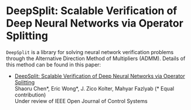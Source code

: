 # DeepSplit: Scalable Verification of Deep Neural Networks via Operator Splitting
`DeepSplit` is a library for solving neural network verification problems through the Alternative Direction Method of Multipliers (ADMM). Details of this method can be found in this paper:
- [DeepSplit: Scalable Verification of Deep Neural Networks via Operator Splitting](https://arxiv.org/abs/2106.09117)  
  Shaoru Chen*, Eric Wong*, J. Zico Kolter, Mahyar Fazlyab (* Equal contribution)  
  Under review of IEEE Open Journal of Control Systems
